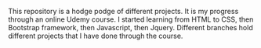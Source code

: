 This repository is a hodge podge of different projects. It is my progress through an online Udemy course. I started learning from HTML to CSS, then Bootstrap framework, then Javascript, then Jquery. Different branches hold different projects that I have done through the course.
